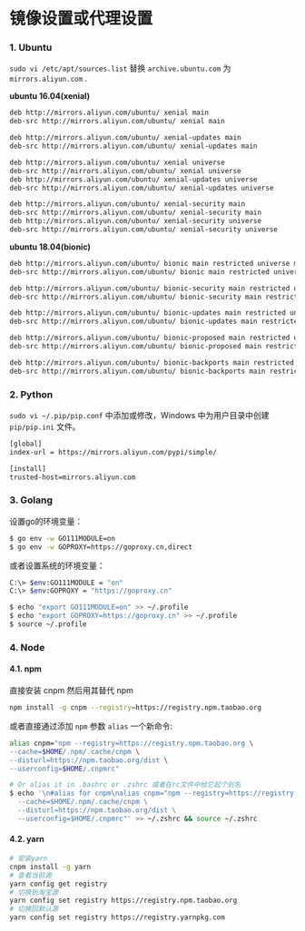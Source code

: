 # 镜像设置或代理设置

### 1. Ubuntu

`sudo vi /etc/apt/sources.list` 替换 `archive.ubuntu.com` 为 `mirrors.aliyun.com` .

**ubuntu 16.04(xenial)**

```bash
deb http://mirrors.aliyun.com/ubuntu/ xenial main
deb-src http://mirrors.aliyun.com/ubuntu/ xenial main

deb http://mirrors.aliyun.com/ubuntu/ xenial-updates main
deb-src http://mirrors.aliyun.com/ubuntu/ xenial-updates main

deb http://mirrors.aliyun.com/ubuntu/ xenial universe
deb-src http://mirrors.aliyun.com/ubuntu/ xenial universe
deb http://mirrors.aliyun.com/ubuntu/ xenial-updates universe
deb-src http://mirrors.aliyun.com/ubuntu/ xenial-updates universe

deb http://mirrors.aliyun.com/ubuntu/ xenial-security main
deb-src http://mirrors.aliyun.com/ubuntu/ xenial-security main
deb http://mirrors.aliyun.com/ubuntu/ xenial-security universe
deb-src http://mirrors.aliyun.com/ubuntu/ xenial-security universe
```

**ubuntu 18.04(bionic)**

```bash
deb http://mirrors.aliyun.com/ubuntu/ bionic main restricted universe multiverse
deb-src http://mirrors.aliyun.com/ubuntu/ bionic main restricted universe multiverse

deb http://mirrors.aliyun.com/ubuntu/ bionic-security main restricted universe multiverse
deb-src http://mirrors.aliyun.com/ubuntu/ bionic-security main restricted universe multiverse

deb http://mirrors.aliyun.com/ubuntu/ bionic-updates main restricted universe multiverse
deb-src http://mirrors.aliyun.com/ubuntu/ bionic-updates main restricted universe multiverse

deb http://mirrors.aliyun.com/ubuntu/ bionic-proposed main restricted universe multiverse
deb-src http://mirrors.aliyun.com/ubuntu/ bionic-proposed main restricted universe multiverse

deb http://mirrors.aliyun.com/ubuntu/ bionic-backports main restricted universe multiverse
deb-src http://mirrors.aliyun.com/ubuntu/ bionic-backports main restricted universe multiverse
```

### 2. Python

`sudo vi ~/.pip/pip.conf` 中添加或修改，Windows 中为用户目录中创建 `pip/pip.ini` 文件。

```bash
[global]
index-url = https://mirrors.aliyun.com/pypi/simple/

[install]
trusted-host=mirrors.aliyun.com
```

### 3. Golang

设置go的环境变量：

```bash
$ go env -w GO111MODULE=on
$ go env -w GOPROXY=https://goproxy.cn,direct
```

或者设置系统的环境变量：

```bash
C:\> $env:GO111MODULE = "on"
C:\> $env:GOPROXY = "https://goproxy.cn"
```

```bash
$ echo "export GO111MODULE=on" >> ~/.profile
$ echo "export GOPROXY=https://goproxy.cn" >> ~/.profile
$ source ~/.profile
```

### 4. Node

#### 4.1. npm

直接安装 cnpm 然后用其替代 npm

```bash
npm install -g cnpm --registry=https://registry.npm.taobao.org
```

或者直接通过添加 `npm` 参数 `alias` 一个新命令:

```bash
alias cnpm="npm --registry=https://registry.npm.taobao.org \
--cache=$HOME/.npm/.cache/cnpm \
--disturl=https://npm.taobao.org/dist \
--userconfig=$HOME/.cnpmrc"

# Or alias it in .bashrc or .zshrc 或者在rc文件中给它起个别名
$ echo '\n#alias for cnpm\nalias cnpm="npm --registry=https://registry.npm.taobao.org \
  --cache=$HOME/.npm/.cache/cnpm \
  --disturl=https://npm.taobao.org/dist \
  --userconfig=$HOME/.cnpmrc"' >> ~/.zshrc && source ~/.zshrc
```

#### 4.2. yarn

```bash
# 安装yarn
cnpm install -g yarn
# 查看当前源
yarn config get registry
# 切换到淘宝源
yarn config set registry https://registry.npm.taobao.org
# 切换回默认源
yarn config set registry https://registry.yarnpkg.com
```
